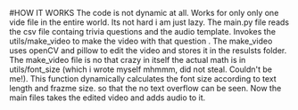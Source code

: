 #HOW IT WORKS
 The code is not dynamic at all. Works for only only one vide file in the entire world. Its not hard i am just lazy. 
 The main.py file reads the csv file containg trivia questions and the audio template.
 Invokes the utils/make_video to make the video with that question . 
 The make_video uses openCV and pillow to edit the video and stores it in the resulsts folder. The make_video file is no that crazy in itself the actual math is in utils/font_size (which i wrote myself mhmmm, did not steal. Couldn't be me!). This function dynamically calculates the font size according to text length and frazme size. so that the no text overflow can be seen.
 Now the main files takes the edited video and adds audio to it.